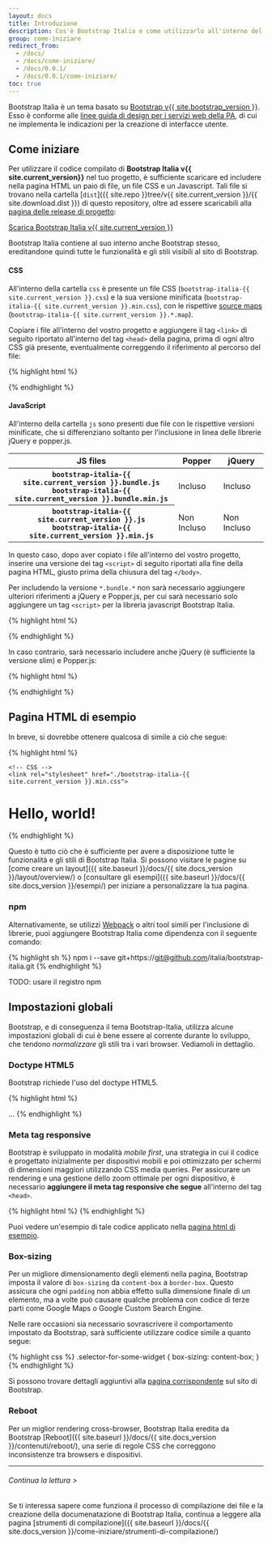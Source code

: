 ```yaml
---
layout: docs
title: Introduzione
description: Cos'è Bootstrap Italia e come utilizzarlo all'interno del tuo progetto
group: come-iniziare
redirect_from:
  - /docs/
  - /docs/come-iniziare/
  - /docs/0.0.1/
  - /docs/0.0.1/come-iniziare/
toc: true
---
```


Bootstrap Italia è un tema basato su [Bootstrap v{{ site.bootstrap_version }}](https://getbootstrap.com/docs/4.0/getting-started/introduction/).
Esso è conforme alle [linee guida di design per i servizi web della PA](https://design-italia.readthedocs.io/it/stable/index.html),
di cui ne implementa le indicazioni per la creazione di interfacce utente.

## Come iniziare

Per utilizzare il codice compilato di **Bootstrap Italia v{{ site.current_version}}** nel tuo progetto, è sufficiente
scaricare ed includere nella pagina HTML un paio di file, un file CSS e un Javascript. Tali file si trovano nella cartella
[`dist`]({{ site.repo }}tree/v{{ site.current_version }}/{{ site.download.dist }}) di questo repository, oltre ad essere
scaricabili alla [pagina delle release di progetto](https://github.com/italia/bootstrap-italia/releases): 

<a href="https://github.com/italia/bootstrap-italia/releases/download/{{ site.current_version }}/bootstrap-italia-v{{ site.current_version }}-dist.zip" class="btn btn-bd-primary" onclick="ga('send', 'event', 'Getting started', 'Download', 'Download Bootstrap Italia');">Scarica Bootstrap Italia v{{ site.current_version }}</a>

Bootstrap Italia contiene al suo interno anche Bootstrap stesso, ereditandone quindi tutte le funzionalità e gli stili
visibili al sito di Bootstrap.

#### CSS

All'interno della cartella `css` è presente un file CSS (`bootstrap-italia-{{ site.current_version }}.css`)
e la sua versione minificata (`bootstrap-italia-{{ site.current_version }}.min.css`), con le rispettive
[source maps](https://developers.google.com/web/tools/chrome-devtools/javascript/source-maps)
(`bootstrap-italia-{{ site.current_version }}.*.map`).

Copiare i file all'interno del vostro progetto e aggiungere il tag `<link>` di seguito riportato all'interno del tag
`<head>` della pagina, prima di ogni altro CSS già presente, eventualmente correggendo il riferimento al percorso del file:

{% highlight html %}
<link rel="stylesheet" href="./bootstrap-italia-{{ site.current_version }}.min.css" crossorigin="anonymous">
{% endhighlight %}

#### JavaScript

All'interno della cartella `js` sono presenti due file con le rispettive versioni minificate, che si differenziano
soltanto per l'inclusione in linea delle librerie jQuery e popper.js.

<table class="table table-bordered">
  <thead>
    <tr>
      <th scope="col">JS files</th>
      <th scope="col">Popper</th>
      <th scope="col">jQuery</th>
    </tr>
  </thead>
  <tbody>
    <tr>
      <th scope="row">
        <div><code class="font-weight-normal text-nowrap">bootstrap-italia-{{ site.current_version }}.bundle.js</code></div>
        <div><code class="font-weight-normal text-nowrap">bootstrap-italia-{{ site.current_version }}.bundle.min.js</code></div>
      </th>
      <td class="text-success">Incluso</td>
      <td class="text-success">Incluso</td>
    </tr>
    <tr>
      <th scope="row">
        <div><code class="font-weight-normal text-nowrap">bootstrap-italia-{{ site.current_version }}.js</code></div>
        <div><code class="font-weight-normal text-nowrap">bootstrap-italia-{{ site.current_version }}.min.js</code></div>
      </th>
      <td class="bg-light text-muted">Non Incluso</td>
      <td class="bg-light text-muted">Non Incluso</td>
    </tr>
  </tbody>
</table>

In questo caso, dopo aver copiato i file all'interno del vostro progetto, inserire una versione dei tag `<script>` di
seguito riportati alla fine della pagina HTML, giusto prima della chiusura del tag `</body>`.

Per includendo la versione `*.bundle.*` non sarà necessario aggiungere ulteriori riferimenti a jQuery e Popper.js, per
cui sarà necessario solo aggiungere un tag `<script>` per la libreria javascript Bootstrap Italia.

{% highlight html %}
<script src="./bootstrap-italia-{{ site.current_version }}.bundle.min.js"></script>
{% endhighlight %}

In caso contrario, sarà necessario includere anche jQuery (è sufficiente la versione slim) e Popper.js:

{% highlight html %}
<script src="{{ site.cdn.jquery }}" integrity="{{ site.cdn.jquery_integrity }}" crossorigin="anonymous"></script>
<script src="{{ site.cdn.popper }}" integrity="{{ site.cdn.popper_integrity }}" crossorigin="anonymous"></script>
<script src="/bootstrap-italia-{{ site.current_version }}.min.js"></script>
{% endhighlight %}

## Pagina HTML di esempio

In breve, si dovrebbe ottenere qualcosa di simile a ciò che segue:

{% highlight html %}
<!doctype html>
<html lang="en">
  <head>
    <!-- Required meta tags -->
    <meta charset="utf-8">
    <meta name="viewport" content="width=device-width, initial-scale=1, shrink-to-fit=no">
    
    <!-- CSS -->
    <link rel="stylesheet" href="./bootstrap-italia-{{ site.current_version }}.min.css">
  </head>
  <body>
    <h1>Hello, world!</h1>
    <!-- JS -->
    <script src="./bootstrap-italia-{{ site.current_version }}.bundle.min.js"></script>
  </body>
</html>
{% endhighlight %}

Questo è tutto ciò che è sufficiente per avere a disposizione tutte le funzionalità e gli stili di Bootstrap Italia.
Si possono visitare le pagine su [come creare un layout]({{ site.baseurl }}/docs/{{ site.docs_version }}/layout/overview/)
o [consultare gli esempi]({{ site.baseurl }}/docs/{{ site.docs_version }}/esempi/) per iniziare a personalizzare la tua pagina.

### npm

Alternativamente, se utilizzi [Webpack](https://webpack.github.io/) o altri tool simili per l'inclusione di librerie,
puoi aggiungere Bootstrap Italia come dipendenza con il seguente comando:

{% highlight sh %}
npm i --save git+https://git@github.com/italia/bootstrap-italia.git
{% endhighlight %}

<div class="alert alert-warning" role="alert">
  TODO: usare il registro npm
</div>

## Impostazioni globali

Bootstrap, e di conseguenza il tema Bootstrap-Italia, utilizza alcune impostazioni globali di cui è bene essere al
corrente durante lo sviluppo, che tendono *normalizzare* gli stili tra i vari browser. Vediamoli in dettaglio.

### Doctype HTML5

Bootstrap richiede l'uso del doctype HTML5.

{% highlight html %}
<!doctype html>
<html lang="it">
  ...
</html>
{% endhighlight %}

### Meta tag responsive

Bootstrap è sviluppato in modalità *mobile first*, una strategia in cui il codice è progettato inizialmente per
dispositivi mobili e poi ottimizzato per schermi di dimensioni maggiori utilizzando CSS media queries.
Per assicurare un rendering e una gestione dello zoom ottimale per ogni dispositivo, è necessario **aggiungere
il meta tag responsive che segue** all'interno del tag `<head>`.

{% highlight html %}
<meta name="viewport" content="width=device-width, initial-scale=1, shrink-to-fit=no">
{% endhighlight %}

Puoi vedere un'esempio di tale codice applicato nella [pagina html di esempio](#pagina-html-di-esempio).

### Box-sizing

Per un migliore dimensionamento degli elementi nella pagina, Bootstrap imposta il valore di `box-sizing` da
`content-box` a `border-box`. Questo assicura che ogni `padding` non abbia effetto sulla dimensione finale di un
elemento, ma a volte può causare qualche problema con codice di terze parti come Google Maps o Google Custom Search Engine.

Nelle rare occasioni sia necessario sovrascrivere il comportamento impostato da Bootstrap, sarà sufficiente utilizzare codice simile a quanto segue:

{% highlight css %}
.selector-for-some-widget {
  box-sizing: content-box;
}
{% endhighlight %}

Si possono trovare dettagli aggiuntivi alla [pagina corrispondente](https://getbootstrap.com/docs/4.0/getting-started/introduction/#box-sizing) sul sito di Bootstrap.

### Reboot

Per un miglior rendering cross-browser, Bootstrap Italia eredita da Bootstrap [Reboot]({{ site.baseurl }}/docs/{{ site.docs_version }}/contenuti/reboot/),
una serie di regole CSS che correggono inconsistenze tra browsers e dispositivi.

---

###### Continua la lettura >

Se ti interessa sapere come funziona il processo di compilazione dei file e la creazione della documenatazione di Bootstrap Italia,
continua a leggere alla pagina [strumenti di compilazione]({{ site.baseurl }}/docs/{{ site.docs_version }}/come-iniziare/strumenti-di-compilazione/)
